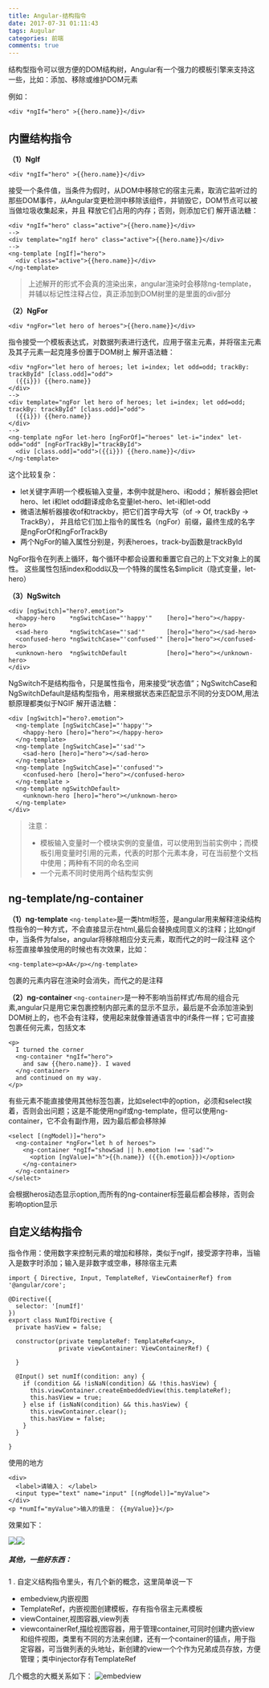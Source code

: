 ```yaml
---
title: Angular-结构指令
date: 2017-07-31 01:11:43
tags: Augular
categories: 前端
comments: true
---
```


结构型指令可以很方便的DOM结构树，Angular有一个强力的模板引擎来支持这一些，比如：添加、移除或维护DOM元素
<!--more-->
例如：

    <div *ngIf="hero" >{{hero.name}}</div>

## 内置结构指令
**（1）NgIf**

    <div *ngIf="hero" >{{hero.name}}</div>
接受一个条件值，当条件为假时，从DOM中移除它的宿主元素，取消它监听过的那些DOM事件，从Angular变更检测中移除该组件，并销毁它，DOM节点可以被当做垃圾收集起来，并且
释放它们占用的内存；否则，则添加它们
解开语法糖：

    <div *ngIf="hero" class="active">{{hero.name}}</div>
    -->
    <div template="ngIf hero" class="active">{{hero.name}}</div>
    -->
    <ng-template [ngIf]="hero">
      <div class="active">{{hero.name}}</div>
    </ng-template>

> 上述解开的形式不会真的渲染出来，angular渲染时会移除ng-template，并辅以标记性注释占位，真正添加到DOM树里的是里面的div部分

**（2）NgFor**

    <div *ngFor="let hero of heroes">{{hero.name}}</div>
指令接受一个模板表达式，对数据列表进行迭代，应用于宿主元素，并将宿主元素及其子元素一起克隆多份置于DOM树上
解开语法糖：

    <div *ngFor="let hero of heroes; let i=index; let odd=odd; trackBy: trackById" [class.odd]="odd">
      ({{i}}) {{hero.name}}
    </div>
    -->
    <div template="ngFor let hero of heroes; let i=index; let odd=odd; trackBy: trackById" [class.odd]="odd">
      ({{i}}) {{hero.name}}
    </div>
    -->
    <ng-template ngFor let-hero [ngForOf]="heroes" let-i="index" let-odd="odd" [ngForTrackBy]="trackById">
      <div [class.odd]="odd">({{i}}) {{hero.name}}</div>
    </ng-template>
这个比较复杂：
- let关键字声明一个模板输入变量，本例中就是hero、i和odd； 解析器会把let hero、let i和let odd翻译成命名变量let-hero、let-i和let-odd
- 微语法解析器接收of和trackby，把它们首字母大写（of -> Of, trackBy -> TrackBy）， 并且给它们加上指令的属性名（ngFor）前缀，最终生成的名字是ngForOf和ngForTrackBy
- 两个NgFor的输入属性分别是，列表heroes，track-by函数是trackById

NgFor指令在列表上循环，每个循环中都会设置和重置它自己的上下文对象上的属性。 这些属性包括index和odd以及一个特殊的属性名$implicit（隐式变量，let-hero）



**（3）NgSwitch**

    <div [ngSwitch]="hero?.emotion">
      <happy-hero    *ngSwitchCase="'happy'"    [hero]="hero"></happy-hero>
      <sad-hero      *ngSwitchCase="'sad'"      [hero]="hero"></sad-hero>
      <confused-hero *ngSwitchCase="'confused'" [hero]="hero"></confused-hero>
      <unknown-hero  *ngSwitchDefault           [hero]="hero"></unknown-hero>
    </div>

NgSwitch不是结构指令，只是属性指令，用来接受“状态值”；NgSwitchCase和NgSwitchDefault是结构型指令，用来根据状态来匹配显示不同的分支DOM,用法额原理都类似于NGIF
解开语法糖：

    <div [ngSwitch]="hero?.emotion">
      <ng-template [ngSwitchCase]="'happy'">
        <happy-hero [hero]="hero"></happy-hero>
      </ng-template>
      <ng-template [ngSwitchCase]="'sad'">
        <sad-hero [hero]="hero"></sad-hero>
      </ng-template>
      <ng-template [ngSwitchCase]="'confused'">
        <confused-hero [hero]="hero"></confused-hero>
      </ng-template >
      <ng-template ngSwitchDefault>
        <unknown-hero [hero]="hero"></unknown-hero>
      </ng-template>
    </div>

> 注意：
> - 模板输入变量时一个模块实例的变量值，可以使用到当前实例中；而模板引用变量时引用的元素，代表的时那个元素本身，可在当前整个文档中使用；两种有不同的命名空间
> - 一个元素不同时使用两个结构型实例

## ng-template/ng-container
**（1）ng-template**
`<ng-template>`是一类html标签，是angular用来解释渲染结构性指令的一种方式，不会直接显示在html,最后会替换成同意义的注释；比如ngif中，当条件为false，angular将移除相应分支元素，取而代之的时一段注释
这个标签直接单独使用的时候也有次效果，比如：

    <ng-template><p>AA</p></ng-template>
包裹的元素内容在渲染时会消失，而代之的是注释

**（2）ng-container**
`<ng-container>`是一种不影响当前样式/布局的组合元素,angular只是用它来包裹控制内部元素的显示不显示，最后是不会添加渲染到DOM树上的，也不会有注释，使用起来就像普通语言中的if条件一样；它可直接包裹任何元素，包括文本

    <p>
      I turned the corner
      <ng-container *ngIf="hero">
        and saw {{hero.name}}. I waved
      </ng-container>
      and continued on my way.
    </p>

有些元素不能直接使用其他标签包裹，比如select中的option，必须和select挨着，否则会出问题；这是不能使用ngif或ng-template，但可以使用ng-container，它不会有副作用，因为最后都会移除掉

    <select [(ngModel)]="hero">
      <ng-container *ngFor="let h of heroes">
        <ng-container *ngIf="showSad || h.emotion !== 'sad'">
          <option [ngValue]="h">{{h.name}} ({{h.emotion}})</option>
        </ng-container>
      </ng-container>
    </select>
会根据heros动态显示option,而所有的ng-container标签最后都会移除，否则会影响option显示

## 自定义结构指令
指令作用：使用数字来控制元素的增加和移除，类似于ngIf，接受源字符串，当输入是数字时添加；输入是非数字或空串，移除宿主元素

    import { Directive, Input, TemplateRef, ViewContainerRef} from '@angular/core';

    @Directive({
      selector: '[numIf]'
    })
    export class NumIfDirective {
      private hasView = false;

      constructor(private templateRef: TemplateRef<any>,
                  private viewContainer: ViewContainerRef) {

      }

      @Input() set numIf(condition: any) {
        if (condition && !isNaN(condition) && !this.hasView) {
          this.viewContainer.createEmbeddedView(this.templateRef);
          this.hasView = true;
        } else if (isNaN(condition) && this.hasView) {
          this.viewContainer.clear();
          this.hasView = false;
        }
      }

    }
使用的地方

    <div>
      <label>请输入： </label>
      <input type="text" name="input" [(ngModel)]="myValue">
    </div>
    <p *numIf="myValue">输入的值是： {{myValue}}</p>

效果如下：

<img src="/images/construct-directive01.png"><img src="/images/construct-directive02.png">

##### 其他，一些好东西：
1 . 自定义结构指令里头，有几个新的概念，这里简单说一下
- embedview,内嵌视图
- TemplateRef，内嵌视图创建模板，存有指令宿主元素模板
- viewContainer,视图容器,view列表
- viewcontainerRef,描绘视图容器，用于管理container,可同时创建内嵌view和组件视图，类里有不同的方法来创建，还有一个container的锚点，用于指定容器，可当做列表的头地址，新创建的view一个个作为兄弟成员存放，方便管理；类中injector存有TemplateRef

几个概念的大概关系如下：
![embedview](/images/embedview.jpg)